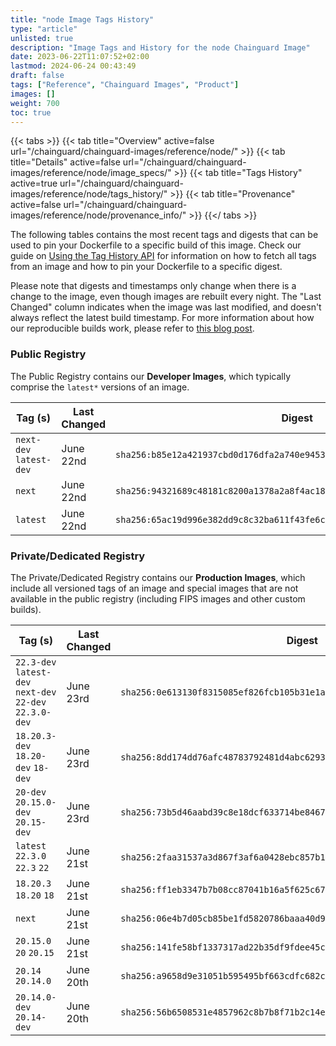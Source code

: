 ```yaml
---
title: "node Image Tags History"
type: "article"
unlisted: true
description: "Image Tags and History for the node Chainguard Image"
date: 2023-06-22T11:07:52+02:00
lastmod: 2024-06-24 00:43:49
draft: false
tags: ["Reference", "Chainguard Images", "Product"]
images: []
weight: 700
toc: true
---
```


{{< tabs >}}
{{< tab title="Overview" active=false url="/chainguard/chainguard-images/reference/node/" >}}
{{< tab title="Details" active=false url="/chainguard/chainguard-images/reference/node/image_specs/" >}}
{{< tab title="Tags History" active=true url="/chainguard/chainguard-images/reference/node/tags_history/" >}}
{{< tab title="Provenance" active=false url="/chainguard/chainguard-images/reference/node/provenance_info/" >}}
{{</ tabs >}}

The following tables contains the most recent tags and digests that can be used to pin your Dockerfile to a specific build of this image. Check our guide on [Using the Tag History API](/chainguard/chainguard-images/using-the-tag-history-api/) for information on how to fetch all tags from an image and how to pin your Dockerfile to a specific digest.

Please note that digests and timestamps only change when there is a change to the image, even though images are rebuilt every night. The "Last Changed" column indicates when the image was last modified, and doesn't always reflect the latest build timestamp. For more information about how our reproducible builds work, please refer to [this blog post](https://www.chainguard.dev/unchained/reproducing-chainguards-reproducible-image-builds).

### Public Registry
The Public Registry contains our **Developer Images**, which typically comprise the `latest*` versions of an image.

| Tag (s)                  | Last Changed | Digest                                                                    |
|--------------------------|--------------|---------------------------------------------------------------------------|
|  `next-dev` `latest-dev` | June 22nd    | `sha256:b85e12a421937cbd0d176dfa2a740e9453b7846bb348544fd352d04c27b43d61` |
|  `next`                  | June 22nd    | `sha256:94321689c48181c8200a1378a2a8f4ac18c16699662bb821f633609f7afdb184` |
|  `latest`                | June 22nd    | `sha256:65ac19d996e382dd9c8c32ba611f43fe6c053acf15cafc393925ca6aa21cf5da` |


### Private/Dedicated Registry
The Private/Dedicated Registry contains our **Production Images**, which include all versioned tags of an image and special images that are not available in the public registry (including FIPS images and other custom builds).

| Tag (s)                                                   | Last Changed | Digest                                                                    |
|-----------------------------------------------------------|--------------|---------------------------------------------------------------------------|
|  `22.3-dev` `latest-dev` `next-dev` `22-dev` `22.3.0-dev` | June 23rd    | `sha256:0e613130f8315085ef826fcb105b31e1ab5afcd7c142ed340b90947366d5aa3b` |
|  `18.20.3-dev` `18.20-dev` `18-dev`                       | June 23rd    | `sha256:8dd174dd76afc48783792481d4abc62935703c1d93f42239b49c8abfe111d37c` |
|  `20-dev` `20.15.0-dev` `20.15-dev`                       | June 23rd    | `sha256:73b5d46aabd39c8e18dcf633714be8467b724aef3d63be00a3cf6b38b3668e36` |
|  `latest` `22.3.0` `22.3` `22`                            | June 21st    | `sha256:2faa31537a3d867f3af6a0428ebc857b153b846f19c19fdbdb1a52f28ff911f8` |
|  `18.20.3` `18.20` `18`                                   | June 21st    | `sha256:ff1eb3347b7b08cc87041b16a5f625c67119b4246a62220f09e3e814d54ba39d` |
|  `next`                                                   | June 21st    | `sha256:06e4b7d05cb85be1fd5820786baaa40d946b9162451420343c55730bbd5534d4` |
|  `20.15.0` `20` `20.15`                                   | June 21st    | `sha256:141fe58bf1337317ad22b35df9fdee45ce5b61afb23b9516e774fe2dcd17149e` |
|  `20.14` `20.14.0`                                        | June 20th    | `sha256:a9658d9e31051b595495bf663cdfc682cfe9a5f5b1c33fa41d120e1b62c42124` |
|  `20.14.0-dev` `20.14-dev`                                | June 20th    | `sha256:56b6508531e4857962c8b7b8f71b2c14ea4c9e21b508e9e4e80a03bba650733d` |

